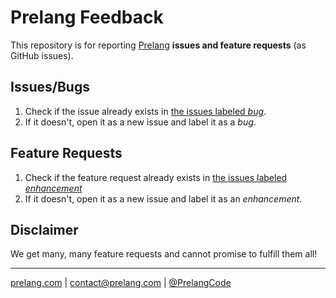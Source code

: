 # Prelang Feedback
This repository is for reporting [Prelang](http://prelang.com) **issues and feature requests** (as GitHub issues).

## Issues/Bugs
1. Check if the issue already exists in [the issues labeled *bug*](https://github.com/Prelang/feedback/labels/bug).
2. If it doesn't, open it as a new issue and label it as a *bug*.

## Feature Requests
1. Check if the feature request already exists in [the issues labeled *enhancement*](https://github.com/Prelang/feedback/labels/enhancement)
2. If it doesn't, open it as a new issue and label it as an *enhancement*.

## Disclaimer
We get many, many feature requests and cannot promise to fulfill them all!

---
[prelang.com](http://prelang.com) | contact@prelang.com | [@PrelangCode](http://twitter.com/PrelangCode)
